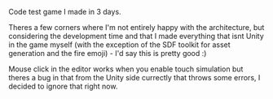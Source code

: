 Code test game I made in 3 days.

Theres a few corners where I'm not entirely happy with the architecture, 
but considering the development time and that I made everything that isnt Unity in the game myself 
(with the exception of the SDF toolkit for asset generation and the fire emoji) - I'd say this is pretty good :)

Mouse click in the editor works when you enable touch simulation but theres a bug in that from the Unity side currectly that throws some errors, I decided to ignore that right now.
